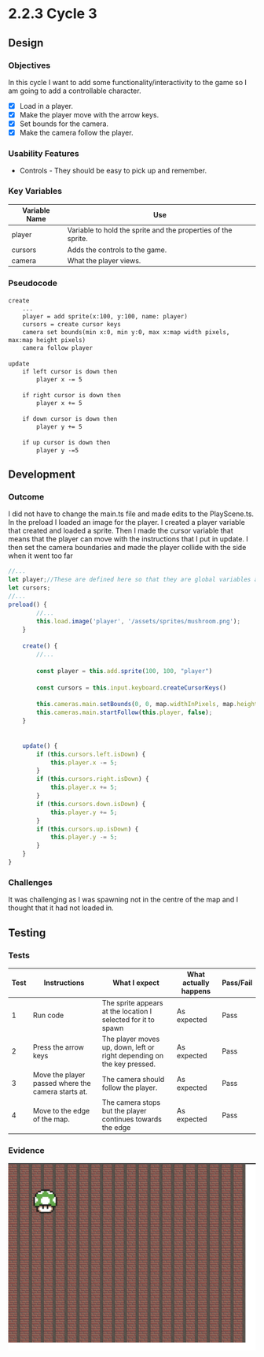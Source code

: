 # 2.2.3 Cycle 3

## Design

### Objectives

In this cycle I want to add some functionality/interactivity to the game so I am going to add a controllable character.

* [x] Load in a player.
* [x] Make the player move with the arrow keys.
* [x] Set bounds for the camera.
* [x] Make the camera follow the player.

### Usability Features

* Controls - They should be easy to pick up and remember.&#x20;

### Key Variables

| Variable Name | Use                                                           |
| ------------- | ------------------------------------------------------------- |
| player        | Variable to hold the sprite and the properties of the sprite. |
| cursors       | Adds the controls to the game.                                |
| camera        | What the player views.                                        |

### Pseudocode

```
create
    ...
    player = add sprite(x:100, y:100, name: player)
    cursors = create cursor keys
    camera set bounds(min x:0, min y:0, max x:map width pixels, max:map height pixels)
    camera follow player

update
    if left cursor is down then
        player x -= 5
    
    if right cursor is down then
        player x += 5
        
    if down cursor is down then
        player y += 5
    
    if up cursor is down then
        player y -=5
```

## Development

### Outcome

I did not have to change the main.ts file and made edits to the PlayScene.ts. In the preload I loaded an image for the player.  I created a player variable that created and loaded a sprite.  Then I made the cursor variable that means that the player can move with the instructions that I put in update.  I then set the camera boundaries and made the player collide with the side when it went too far

```typescript
//...
let player;//These are defined here so that they are global variables and can be accessed in both the update and create functions.
let cursors;
//...
preload() {
        //...
        this.load.image('player', '/assets/sprites/mushroom.png');
    }

    create() {
        //...

        const player = this.add.sprite(100, 100, "player")

        const cursors = this.input.keyboard.createCursorKeys()
        
        this.cameras.main.setBounds(0, 0, map.widthInPixels, map.heightInPixels);
        this.cameras.main.startFollow(this.player, false);
    }


    update() {
        if (this.cursors.left.isDown) {
            this.player.x -= 5;
        }
        if (this.cursors.right.isDown) {
            this.player.x += 5;
        }
        if (this.cursors.down.isDown) {
            this.player.y += 5;
        }
        if (this.cursors.up.isDown) {
            this.player.y -= 5;
        }
    }
}

```

### Challenges

It was challenging as I was spawning not in the centre of the map and I thought that it had not loaded in.

## Testing

### Tests

| Test | Instructions                                       | What I expect                                                          | What actually happens | Pass/Fail |
| ---- | -------------------------------------------------- | ---------------------------------------------------------------------- | --------------------- | --------- |
| 1    | Run code                                           | The sprite appears at the location I selected for it to spawn          | As expected           | Pass      |
| 2    | Press the arrow keys                               | The player moves up, down, left or right depending on the key pressed. | As expected           | Pass      |
| 3    | Move the player passed where the camera starts at. | The camera should follow the player.                                   | As expected           | Pass      |
| 4    | Move to the edge of the map.                       | The camera stops but the player continues towards the edge             | As expected           | Pass      |

### Evidence



![I made the map larger and the player loads in. The textures that I used were only for the testing version and will not be used in the final version.](<../.gitbook/assets/image (6).png>)

